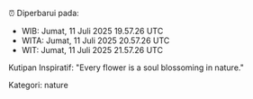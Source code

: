 ⏰ Diperbarui pada:
- WIB: Jumat, 11 Juli 2025 19.57.26 UTC
- WITA: Jumat, 11 Juli 2025 20.57.26 UTC
- WIT: Jumat, 11 Juli 2025 21.57.26 UTC

Kutipan Inspiratif:
"Every flower is a soul blossoming in nature."


Kategori: nature

